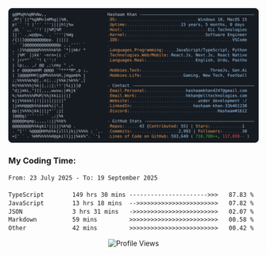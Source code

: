 <a href="https://github.com/HashaamKhan19/HashaamKhan19">
  <picture>
    <source media="(prefers-color-scheme: dark)" srcset="https://raw.githubusercontent.com/HashaamKhan19/HashaamKhan19/main/dark_mode.svg">
    <img alt="Hashaam Khan's GitHub Profile README" src="https://raw.githubusercontent.com/HashaamKhan19/HashaamKhan19/main/dark_mode.svg">
  </picture>
</a>

<h3>My Coding Time:</h1>
<!--START_SECTION:waka-->

```txt
From: 23 July 2025 - To: 19 September 2025

TypeScript        149 hrs 30 mins ---------------------->>>   87.83 %
JavaScript        13 hrs 18 mins  -->>>>>>>>>>>>>>>>>>>>>>>   07.82 %
JSON              3 hrs 31 mins   ->>>>>>>>>>>>>>>>>>>>>>>>   02.07 %
Markdown          59 mins         >>>>>>>>>>>>>>>>>>>>>>>>>   00.58 %
Other             42 mins         >>>>>>>>>>>>>>>>>>>>>>>>>   00.42 %
```

<!--END_SECTION:waka-->

<p align="center">
  <img src="https://komarev.com/ghpvc/?username=HashaamKhan19&color=grey&style=for-the-badge&abbreviated=true" alt="Profile Views"/>
</p>
